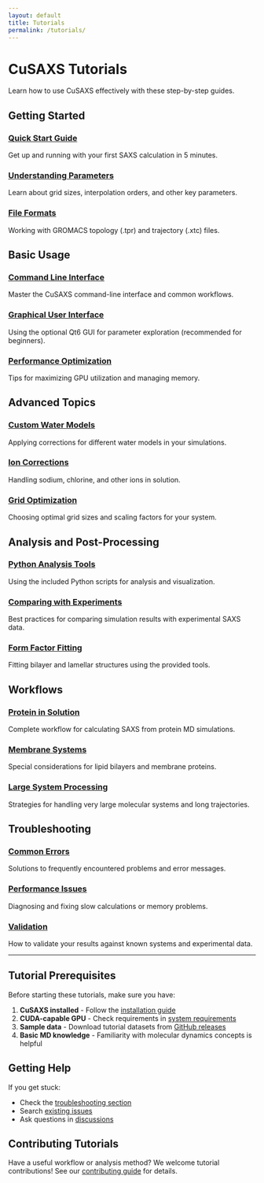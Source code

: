 ```yaml
---
layout: default
title: Tutorials
permalink: /tutorials/
---
```


# CuSAXS Tutorials

Learn how to use CuSAXS effectively with these step-by-step guides.

## Getting Started

### [Quick Start Guide](quick-start.html)
Get up and running with your first SAXS calculation in 5 minutes.

### [Understanding Parameters](parameters.html) 
Learn about grid sizes, interpolation orders, and other key parameters.

### [File Formats](file-formats.html)
Working with GROMACS topology (.tpr) and trajectory (.xtc) files.

## Basic Usage

### [Command Line Interface](command-line.html)
Master the CuSAXS command-line interface and common workflows.

### [Graphical User Interface](gui-tutorial.html)
Using the optional Qt6 GUI for parameter exploration (recommended for beginners).

### [Performance Optimization](performance.html)
Tips for maximizing GPU utilization and managing memory.

## Advanced Topics

### [Custom Water Models](water-models.html)
Applying corrections for different water models in your simulations.

### [Ion Corrections](ion-corrections.html)
Handling sodium, chlorine, and other ions in solution.

### [Grid Optimization](grid-optimization.html)
Choosing optimal grid sizes and scaling factors for your system.

## Analysis and Post-Processing

### [Python Analysis Tools](python-analysis.html)
Using the included Python scripts for analysis and visualization.

### [Comparing with Experiments](experimental-comparison.html)
Best practices for comparing simulation results with experimental SAXS data.

### [Form Factor Fitting](form-factor-fitting.html)
Fitting bilayer and lamellar structures using the provided tools.

## Workflows

### [Protein in Solution](protein-workflow.html)
Complete workflow for calculating SAXS from protein MD simulations.

### [Membrane Systems](membrane-workflow.html)
Special considerations for lipid bilayers and membrane proteins.

### [Large System Processing](large-systems.html)
Strategies for handling very large molecular systems and long trajectories.

## Troubleshooting

### [Common Errors](troubleshooting.html)
Solutions to frequently encountered problems and error messages.

### [Performance Issues](performance-troubleshooting.html)
Diagnosing and fixing slow calculations or memory problems.

### [Validation](validation.html)
How to validate your results against known systems and experimental data.

---

## Tutorial Prerequisites

Before starting these tutorials, make sure you have:

1. **CuSAXS installed** - Follow the [installation guide](../about.html#installation)
2. **CUDA-capable GPU** - Check requirements in [system requirements](../about.html#system-requirements)  
3. **Sample data** - Download tutorial datasets from [GitHub releases](https://github.com/your-username/CuSAXS/releases)
4. **Basic MD knowledge** - Familiarity with molecular dynamics concepts is helpful

## Getting Help

If you get stuck:
- Check the [troubleshooting section](troubleshooting.html)
- Search [existing issues](https://github.com/your-username/CuSAXS/issues)
- Ask questions in [discussions](https://github.com/your-username/CuSAXS/discussions)

## Contributing Tutorials

Have a useful workflow or analysis method? We welcome tutorial contributions! See our [contributing guide](../about.html#contributing) for details.
